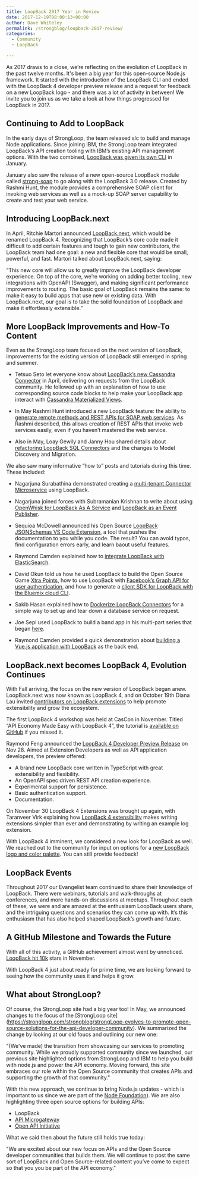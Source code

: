 ```yaml
---
title: LoopBack 2017 Year in Review
date: 2017-12-19T08:00:13+00:00
author: Dave Whiteley
permalink: /strongblog/loopback-2017-review/
categories:
  - Community
  - LoopBack

---
```


As 2017 draws to a close, we’re reflecting on the evolution of LoopBack in the past twelve months. It's been a big year for  this open-source Node.js framework. It started with the introduction of the LoopBack CLI and ended with the LoopBack 4 developer preview release and a request for feedback on a new LoopBack logo - and there was a lot of activity in between! We invite you to join us as we take a look at how things progressed for LoopBack in 2017.
 
## Continuing to Add to LoopBack

In the early days of StrongLoop, the team released slc to build and manage Node applications. Since joining IBM, the StrongLoop team integrated LoopBack’s API creation tooling with IBM’s existing API management options. With the two combined, [LoopBack was given its own CLI](https://strongloop.com/strongblog/announcing-the-loopback-cli/) in January.

January also saw the release of a new open-source LoopBack module called [strong-soap](https://strongloop.com/strongblog/strong-soap-loopback-module/) to go along with the LoopBack 3.0 release. Created by Rashmi Hunt, the module provides a comprehensive SOAP client for invoking web services as well as a mock-up SOAP server capability to create and test your web service. 

## Introducing LoopBack.next

In April, Ritchie Martori announced [LoopBack.next](https://strongloop.com/strongblog/announcing-loopback-next/), which would be renamed LoopBack 4. Recognizing that LoopBack’s core code made it difficult to add certain features and tough to gain new contributors, the LoopBack team had one goal: a new and flexible core that would be small, powerful, and fast. Martori talked about LoopBack.next, saying:

“This new core will allow us to greatly improve the LoopBack developer experience. On top of the core, we’re working on adding better tooling, new integrations with OpenAPI (Swagger), and making significant performance improvements to routing.
The basic goal of LoopBack remains the same: to make it easy to build apps that use new or existing data. With LoopBack.next, our goal is to take the solid foundation of LoopBack and make it effortlessly extensible.” 

## More LoopBack Improvements and How-To Content

Even as the StrongLoop team focused on the next version of LoopBack, improvements for the existing version of LoopBack still emerged in spring and summer. 

*	Tetsuo Seto let everyone know about [LoopBack’s new Cassandra Connector](https://strongloop.com/strongblog/cassandra-connector-has-arrived/) in April, delivering on requests from the LoopBack community. He followed up with an explanation of how to use corresponding source code blocks to help make your LoopBack app interact with [Cassandra Materialized Views](https://strongloop.com/strongblog/cassandra-materialized-view/).

*	In May Rashmi Hunt introduced a new LoopBack feature: the ability to [generate remote methods and REST APIs for SOAP web services](https://strongloop.com/strongblog/building-enterprise-apis-for-soap-web-services-using-loopback). As Rashmi described, this allows creation of REST APIs that invoke web services easily, even if you haven’t mastered the web service.

* Also in May, Loay Gewily and Janny Hou shared details about [refactoring LoopBack SQL Connectors](https://strongloop.com/strongblog/refactoring-loopback-sql-connectors/) and the changes to Model Discovery and Migration. 

We also saw many informative “how to” posts and tutorials during this time. These included:

*	Nagarjuna Surabathina demonstrated creating a [multi-tenant Connector Microservice](https://strongloop.com/strongblog/creating-a-multi-tenant-connector-microservice-using-loopback/) using LoopBack. 

* Nagarjuna joined forces with Subramanian Krishnan to write about using [OpenWhisk for LoopBack As A Service](https://strongloop.com/strongblog/loopback-as-a-service-using-openwhisk/)
and [LoopBack as an Event Publisher](https://strongloop.com/strongblog/loopback-as-an-event-publisher/).

*	Sequioa McDowell announced his Open Source [LoopBack JSONSchemas VS Code Extension](https://strongloop.com/strongblog/announcing-loopback-jsonschemas-vs-code-extension/), a tool that pushes the documentation to you while you code. The result? You can avoid typos, find configuration errors early, and learn baout useful features.

*	Raymond Camden explained how to [integrate LoopBack with ElasticSearch](https://strongloop.com/strongblog/integrating-loopback-with-elasticsearch/).

*	David Okun told us how he used LoopBack to build the Open Source Game [Xtra Points](https://strongloop.com/strongblog/loopback-open-source-xtra-points/), how to use LoopBack with [Facebook’s Graph API for user authentication](https://strongloop.com/strongblog/loopback-facebook-api-user-authentication/), and how to generate a [client SDK for LoopBack with the Bluemix cloud CLI](https://strongloop.com/strongblog/generate-client-sdk-loopback-bluemix-cli).

*	Sakib Hasan explained how to [Dockerize LoopBack Connectors](https://strongloop.com/strongblog/dockerize-lb-connectors/) for a simple way to set up and tear down a database service on request.

*	Joe Sepi used LoopBack to build a band app in his multi-part series that began [here](https://strongloop.com/strongblog/lets-build-a-band-app-loopback-pt1/).

* Raymond Camden provided a quick demonstration about [building a Vue.js application with LoopBack](https://strongloop.com/strongblog/vuejs-and-loopback/) as the back end. 

## LoopBack.next becomes LoopBack 4, Evolution Continues

With Fall arriving, the focus on the new version of LoopBack began anew. LoopBack.next was now known as LoopBack 4, and on October 19th Diana Lau invited [contributors on LoopBack extensions](https://strongloop.com/strongblog/calling-contributors-loopback-extensions/) to help promote extensibility and grow the ecosystem.

The first LoopBack 4 workshop was held at CasCon in November. Titled “API Economy Made Easy with LoopBack 4”, the tutorial is [available on GitHub](https://github.com/torontoCascon/cascon-2017) if you missed it.

Raymond Feng announced the [LoopBack 4 Developer Preview Release](https://strongloop.com/strongblog/loopback-4-developer-preview-release) on Nov 28. Aimed at Extension Developers as well as API application developers, the preview offered:

* A brand new LoopBack core written in TypeScript with great extensibility and flexibility. 
* An OpenAPI spec driven REST API creation experience. 
* Experimental support for persistence. 
* Basic authentication support. 
* Documentation. 

On November 30 LoopBack 4 Extensions was brought up again, with Taranveer Virk explaining how [LoopBack 4 extensibility](https://strongloop.com/strongblog/writing-loopback-4-extensions/) makes writing extensions simpler than ever and demonstrating by writing an example log extension.

With LoopBack 4 imminent, we considered a new look for LoopBack as well. We reached out to the community for input on options for a [new LoopBack logo and color palette](https://strongloop.com/strongblog/new-loopBack-logo/). You can still provide feedback! 

## LoopBack Events

Throughout 2017 our Evangelist team continued to share their knowledge of LoopBack. There were webinars, tutorials and walk-throughs at conferences, and more hands-on discussions at meetups. Throughout each of these, we were and are amazed at the enthusiasm LoopBack users share, and the intriguing questions and scenarios they can come up with. It’s this enthusiasm that has also helped shaped LoopBack’s growth and future.   

## A GitHub Milestone and Towards the Future

With all of this activity, a GitHub achievement almost went by unnoticed. [LoopBack hit 10k](https://github.com/strongloop/loopback) stars in November.

With LoopBack 4 just about ready for prime time, we are looking forward to seeing how the community uses it and helps it grow.

## What about StrongLoop? 

Of course, the StrongLoop site had a big year too! In May, we announced changes to the focus of the [StrongLoop site]
(https://strongloop.com/strongblog/strongLoop-evolves-to-promote-open-source-solutions-for-the-api-developer-community). We summarized the change by looking at our old foucs and outlining our new one:

"(We've made) the transition from showcasing our services to promoting community. While we proudly supported community since we launched, our previous site highlighted options from StrongLoop and IBM to help you build with node.js and power the API economy. Moving forward, this site embraces our role within the Open Source community that creates APIs and supporting the growth of that community."

With this new approach, we continue to bring Node.js updates - which is important to us since we are part of the [Node Foundation](https://foundation.nodejs.org/)). We are also highlighting three open source options for building APIs:  

* LoopBack
* [API Microgateway](https://github.com/strongloop/microgateway)
* [Open API Initiative](https://www.openapis.org/)

What we said then about the future still holds true today: 

"We are excited about our new focus on APIs and the Open Source developer communities that builds them. We will continue to post the same sort of LoopBack and Open Source-related content you’ve come to expect so that you you be part of the API economy."


